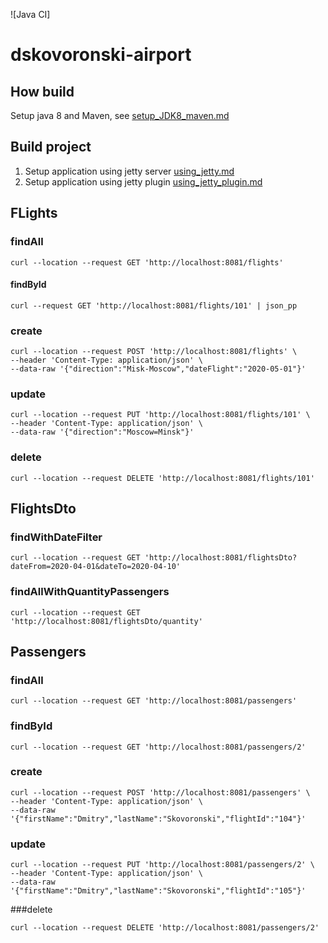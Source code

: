![Java CI]
# dskovoronski-airport

## How build
Setup java 8 and Maven, see [setup_JDK8_maven.md](README/setup_JDK8_maven.md "click") 
  
      
## Build project 
1. Setup application using jetty server [using_jetty.md](README/using_jetty.md "click")
2. Setup application using jetty plugin  [using_jetty_plugin.md](README/using_jetty_plugin.md "click")


## FLights

### findAll

```
curl --location --request GET 'http://localhost:8081/flights'
```

#### findById

```
curl --request GET 'http://localhost:8081/flights/101' | json_pp
```
### create

```
curl --location --request POST 'http://localhost:8081/flights' \
--header 'Content-Type: application/json' \
--data-raw '{"direction":"Misk-Moscow","dateFlight":"2020-05-01"}'
```

### update

```
curl --location --request PUT 'http://localhost:8081/flights/101' \
--header 'Content-Type: application/json' \
--data-raw '{"direction":"Moscow=Minsk"}'
```

### delete

```
curl --location --request DELETE 'http://localhost:8081/flights/101'
```

## FlightsDto

### findWithDateFilter

```
curl --location --request GET 'http://localhost:8081/flightsDto?dateFrom=2020-04-01&dateTo=2020-04-10'
```

### findAllWithQuantityPassengers

```
curl --location --request GET 'http://localhost:8081/flightsDto/quantity'
```

## Passengers

### findAll

```
curl --location --request GET 'http://localhost:8081/passengers'
```

### findById

```
curl --location --request GET 'http://localhost:8081/passengers/2'
```

### create

```
curl --location --request POST 'http://localhost:8081/passengers' \
--header 'Content-Type: application/json' \
--data-raw '{"firstName":"Dmitry","lastName":"Skovoronski","flightId":"104"}'
```

### update

```
curl --location --request PUT 'http://localhost:8081/passengers/2' \
--header 'Content-Type: application/json' \
--data-raw '{"firstName":"Dmitry","lastName":"Skovoronski","flightId":"105"}'
```

###delete

```
curl --location --request DELETE 'http://localhost:8081/passengers/2'
```

